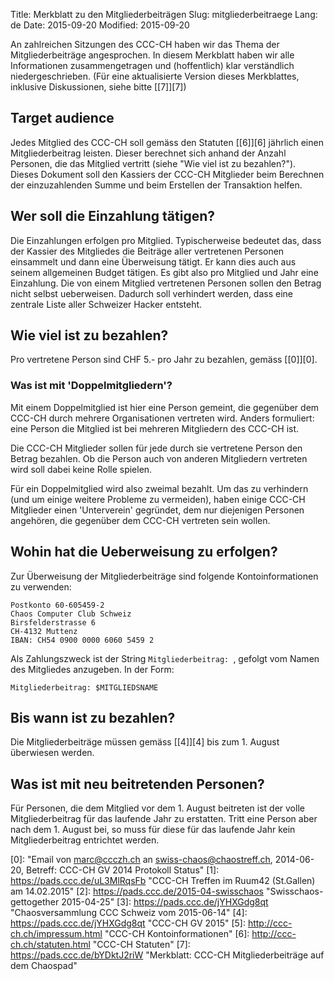 Title: Merkblatt zu den Mitgliederbeiträgen
Slug: mitgliederbeitraege
Lang: de
Date: 2015-09-20
Modified: 2015-09-20

An zahlreichen Sitzungen des CCC-CH haben wir das Thema der Mitgliederbeiträge angesprochen.
In diesem Merkblatt haben wir alle Informationen zusammengetragen und (hoffentlich) klar verständlich niedergeschrieben.
(Für eine aktualisierte Version dieses Merkblattes, inklusive Diskussionen, siehe bitte [\[7\]][7])


## Target audience
Jedes Mitglied des CCC-CH soll gemäss den Statuten [\[6\]][6] jährlich einen Mitgliederbeitrag leisten. Dieser berechnet sich anhand der Anzahl Personen, die das Mitglied vertritt (siehe "Wie viel ist zu bezahlen?").
Dieses Dokument soll den Kassiers der CCC-CH Mitglieder beim Berechnen der einzuzahlenden Summe und beim Erstellen der Transaktion helfen.

## Wer soll die Einzahlung tätigen?
Die Einzahlungen erfolgen pro Mitglied. Typischerweise bedeutet das, dass der Kassier des Mitgliedes die Beiträge aller vertretenen Personen einsammelt und dann eine Überweisung tätigt. Er kann dies auch aus seinem allgemeinen Budget tätigen.
Es gibt also pro Mitglied und Jahr eine Einzahlung. Die von einem Mitglied vertretenen Personen sollen den Betrag nicht selbst ueberweisen. Dadurch soll verhindert werden, dass eine zentrale Liste aller Schweizer Hacker entsteht.

## Wie viel ist zu bezahlen?
Pro vertretene Person sind CHF 5.- pro Jahr zu bezahlen, gemäss [\[0\]][0].

### Was ist mit 'Doppelmitgliedern'?
Mit einem Doppelmitglied ist hier eine Person gemeint, die gegenüber dem CCC-CH durch mehrere Organisationen vertreten wird. Anders formuliert: eine Person die Mitglied ist bei mehreren Mitgliedern des CCC-CH ist.

Die CCC-CH Mitglieder sollen für jede durch sie vertretene Person den Betrag bezahlen. Ob die Person auch von anderen Mitgliedern vertreten wird soll dabei keine Rolle spielen.

Für ein Doppelmitglied wird also zweimal bezahlt. Um das zu verhindern (und um einige weitere Probleme zu vermeiden), haben einige CCC-CH Mitglieder einen 'Unterverein' gegründet, dem nur diejenigen Personen angehören, die gegenüber dem CCC-CH vertreten sein wollen.

## Wohin hat die Ueberweisung zu erfolgen?
Zur Überweisung der Mitgliederbeiträge sind folgende Kontoinformationen zu verwenden:

```
Postkonto 60-605459-2
Chaos Computer Club Schweiz
Birsfelderstrasse 6
CH-4132 Muttenz
IBAN: CH54 0900 0000 6060 5459 2
```

Als Zahlungszweck ist der String `Mitgliederbeitrag: `, gefolgt vom Namen des Mitgliedes anzugeben. In der Form:

```
Mitgliederbeitrag: $MITGLIEDSNAME
```

## Bis wann ist zu bezahlen?
Die Mitgliederbeiträge müssen gemäss [\[4\]][4] bis zum 1. August überwiesen werden.

## Was ist mit neu beitretenden Personen?
Für Personen, die dem Mitglied vor dem 1. August beitreten ist der volle Mitgliederbeitrag für das laufende Jahr zu erstatten.
Tritt eine Person aber nach dem 1. August bei, so muss für diese für das laufende Jahr kein Mitgliederbeitrag entrichtet werden.

[0]: "Email von marc@ccczh.ch an swiss-chaos@chaostreff.ch, 2014-06-20, Betreff: CCC-CH GV 2014 Protokoll Status"
[1]: https://pads.ccc.de/uL3MlRqsFb "CCC-CH Treffen im Ruum42 (St.Gallen) am 14.02.2015"
[2]: https://pads.ccc.de/2015-04-swisschaos "Swisschaos-gettogether 2015-04-25"
[3]: https://pads.ccc.de/jYHXGdg8qt "Chaosversammlung CCC Schweiz vom 2015-06-14"
[4]: https://pads.ccc.de/jYHXGdg8qt "CCC-CH GV 2015"
[5]: http://ccc-ch.ch/impressum.html "CCC-CH Kontoinformationen"
[6]: http://ccc-ch.ch/statuten.html "CCC-CH Statuten"
[7]: https://pads.ccc.de/bYDktJ2riW "Merkblatt: CCC-CH Mitgliederbeiträge auf dem Chaospad"
